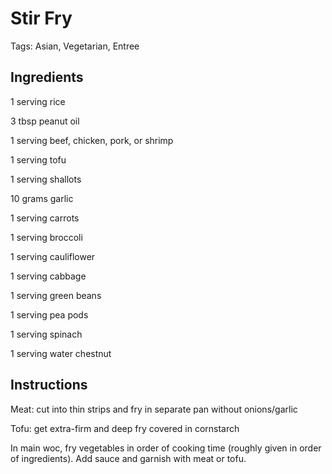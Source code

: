 # Stir Fry

Tags: Asian, Vegetarian, Entree



## Ingredients

1 serving rice

3 tbsp peanut oil

1 serving beef, chicken, pork, or shrimp

1 serving tofu

1 serving shallots

10 grams garlic

1 serving carrots

1 serving broccoli

1 serving cauliflower

1 serving cabbage

1 serving green beans

1 serving pea pods

1 serving spinach

1 serving water chestnut



## Instructions

Meat: cut into thin strips and fry in separate pan without onions/garlic

Tofu: get extra-firm and deep fry covered in cornstarch

In main woc, fry vegetables in order of cooking time (roughly given in order of ingredients). Add sauce and garnish with meat or tofu.
